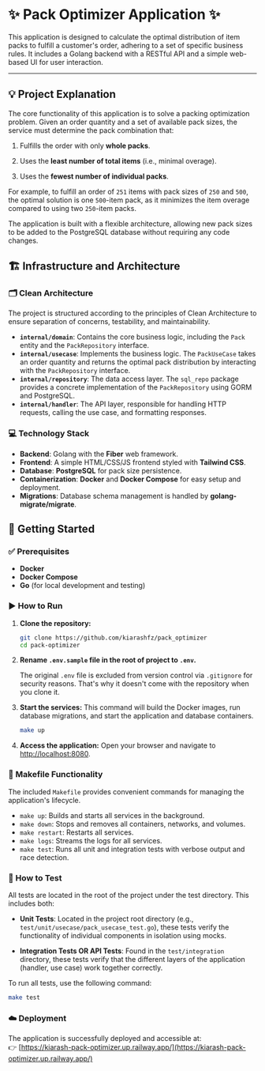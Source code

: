 # ✨ Pack Optimizer Application ✨

This application is designed to calculate the optimal distribution of item packs to fulfill a customer's order, adhering to a set of specific business rules. It includes a Golang backend with a RESTful API and a simple web-based UI for user interaction.

-----

## 💡 Project Explanation

The core functionality of this application is to solve a packing optimization problem. Given an order quantity and a set of available pack sizes, the service must determine the pack combination that:

1.  Fulfills the order with only **whole packs**.

2.  Uses the **least number of total items** (i.e., minimal overage).

3.  Uses the **fewest number of individual packs**.

For example, to fulfill an order of `251` items with pack sizes of `250` and `500`, the optimal solution is one `500`-item pack, as it minimizes the item overage compared to using two `250`-item packs.

The application is built with a flexible architecture, allowing new pack sizes to be added to the PostgreSQL database without requiring any code changes.

## 🏗️ Infrastructure and Architecture

### 🗂️ Clean Architecture

The project is structured according to the principles of Clean Architecture to ensure separation of concerns, testability, and maintainability.

* **`internal/domain`**: Contains the core business logic, including the `Pack` entity and the `PackRepository` interface.
* **`internal/usecase`**: Implements the business logic. The `PackUseCase` takes an order quantity and returns the optimal pack distribution by interacting with the `PackRepository` interface.
* **`internal/repository`**: The data access layer. The `sql_repo` package provides a concrete implementation of the `PackRepository` using GORM and PostgreSQL.
* **`internal/handler`**: The API layer, responsible for handling HTTP requests, calling the use case, and formatting responses.

### 💻 Technology Stack

* **Backend**: Golang with the **Fiber** web framework.
* **Frontend**: A simple HTML/CSS/JS frontend styled with **Tailwind CSS**.
* **Database**: **PostgreSQL** for pack size persistence.
* **Containerization**: **Docker** and **Docker Compose** for easy setup and deployment.
* **Migrations**: Database schema management is handled by **golang-migrate/migrate**.

## 🚀 Getting Started

### ✅ Prerequisites

* **Docker**
* **Docker Compose**
* **Go** (for local development and testing)

### ▶️ How to Run

1.  **Clone the repository:**

    ```bash
    git clone https://github.com/kiarashfz/pack_optimizer
    cd pack-optimizer
    ```

2.  **Rename `.env.sample` file in the root of project to `.env`.**

    The original `.env` file is excluded from version control via `.gitignore` for security reasons. That's why it doesn't come with the repository when you clone it.


3.  **Start the services:**
    This command will build the Docker images, run database migrations, and start the application and database containers.

    ```bash
    make up
    ```

4.  **Access the application:**
    Open your browser and navigate to [http://localhost:8080](http://localhost:8080).

### 🔧 Makefile Functionality

The included `Makefile` provides convenient commands for managing the application's lifecycle.

* `make up`: Builds and starts all services in the background.
* `make down`: Stops and removes all containers, networks, and volumes.
* `make restart`: Restarts all services.
* `make logs`: Streams the logs for all services.
* `make test`: Runs all unit and integration tests with verbose output and race detection.

### 🧪 How to Test

All tests are located in the root of the project under the test directory. This includes both:

* **Unit Tests**: Located in the project root directory (e.g., `test/unit/usecase/pack_usecase_test.go`), these tests verify the functionality of individual components in isolation using mocks.


* **Integration Tests OR API Tests**: Found in the `test/integration` directory, these tests verify that the different layers of the application (handler, use case) work together correctly.

To run all tests, use the following command:

```bash
make test
```
### ☁️ Deployment

The application is successfully deployed and accessible at:  
👉 [https://kiarash-pack-optimizer.up.railway.app/](https://kiarash-pack-optimizer.up.railway.app/)